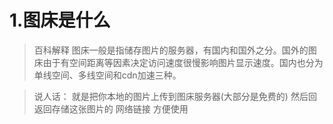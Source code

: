 # 1.图床是什么
> 百科解释 图床一般是指储存图片的服务器，有国内和国外之分。国外的图床由于有空间距离等因素决定访问速度很慢影响图片显示速度。国内也分为单线空间、多线空间和cdn加速三种。

>说人话： 就是把你本地的图片上传到图床服务器(大部分是免费的) 然后回返回存储这张图片的 网络链接 方便使用

